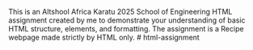 This is an Altshool Africa Karatu 2025 School of Engineering HTML assignment created by me to demonstrate your understanding of basic HTML structure, elements, and formatting. 
The assignment is a Recipe webpage made strictly by HTML only.
#   h t m l - a s s i g n m e n t  
 